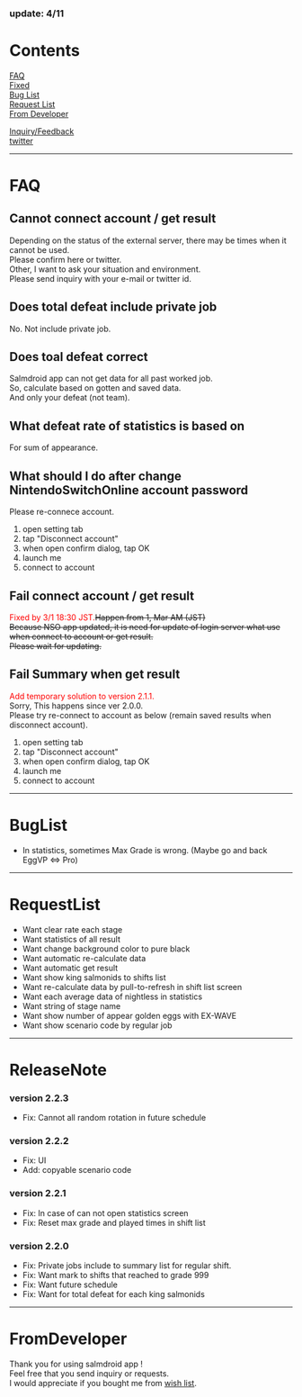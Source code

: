 ### update: 4/11

# Contents
[FAQ](#FAQ)<br>
[Fixed](#Fixed)<br>
[Bug List](#BugList)<br>
[Request List](#RequestList)<br>
[From Developer](#FromDeveloper)<br>

[Inquiry/Feedback](https://docs.google.com/forms/d/e/1FAIpQLSfFl98x3KUkrAbwx0oG66yOFegL4Xc2ADAKDMhhGI2rZ5YGlg/viewform)<br>
[twitter](https://twitter.com/salmdroid)<br>

---

# FAQ

## Cannot connect account / get result
Depending on the status of the external server, there may be times when it cannot be used.<br>
Please confirm here or twitter.<br>
Other, I want to ask your situation and environment.<br>
Please send inquiry with your e-mail or twitter id.<br>

## Does total defeat include private job
No. Not include private job.<br>

## Does toal defeat correct
Salmdroid app can not get data for all past worked job.<br>
So, calculate based on gotten and saved data.<br>
And only your defeat (not team).<br>

## What defeat rate of statistics is based on
For sum of appearance.<br>

## What should I do after change NintendoSwitchOnline account password
Please re-connece account.
1. open setting tab
2. tap "Disconnect account"
3. when open confirm dialog, tap OK
4. launch me
5. connect to account

## Fail connect account / get result
<font color="Red">Fixed by 3/1 18:30 JST.</font>~~Happen from 1, Mar AM (JST)~~<br>
~~Because NSO app updated, it is need for update of login server what use when connect to account or get result.~~<br>
~~Please wait for updating.~~<br>

## Fail Summary when get result
<font color="Red">Add temporary solution to version 2.1.1.</font><br>
Sorry, This happens since ver 2.0.0.<br>
Please try re-connect to account as below (remain saved results when disconnect account).<br>
1. open setting tab
2. tap "Disconnect account"
3. when open confirm dialog, tap OK
4. launch me
5. connect to account

---

# BugList
- In statistics, sometimes Max Grade is wrong. (Maybe go and back EggVP <=> Pro)

---

# RequestList
- Want clear rate each stage
- Want statistics of all result
- Want change background color to pure black
- Want automatic re-calculate data
- Want automatic get result
- Want show king salmonids to shifts list
- Want re-calculate data by pull-to-refresh in shift list screen
- Want each average data of nightless in statistics
- Want string of stage name
- Want show number of appear golden eggs with EX-WAVE
- Want show scenario code by regular job

---

# ReleaseNote

### version 2.2.3
- Fix: Cannot all random rotation in future schedule

### version 2.2.2
- Fix: UI
- Add: copyable scenario code

### version 2.2.1
- Fix: In case of can not open statistics screen
- Fix: Reset max grade and played times in shift list

### version 2.2.0
- Fix: Private jobs include to summary list for regular shift.
- Fix: Want mark to shifts that reached to grade 999
- Fix: Want future schedule
- Fix: Want for total defeat for each king salmonids

---

# FromDeveloper
Thank you for using salmdroid app !<br>
Feel free that you send inquiry or requests.<br>
I would appreciate if you bought me from [wish list](https://www.amazon.jp/hz/wishlist/ls/N266KX5GC3JF?ref_=wl_share).<br>
